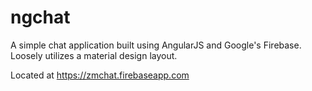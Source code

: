 # ngchat
A simple chat application built using AngularJS and Google's Firebase. Loosely utilizes a material design layout.

Located at https://zmchat.firebaseapp.com
